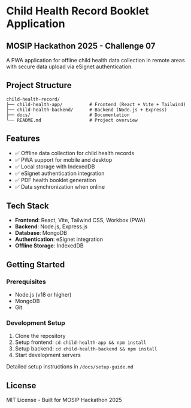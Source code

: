 # Child Health Record Booklet Application

## MOSIP Hackathon 2025 - Challenge 07

A PWA application for offline child health data collection in remote areas with secure data upload via eSignet authentication.

## Project Structure

```
child-health-record/
├── child-health-app/          # Frontend (React + Vite + Tailwind)
├── child-health-backend/      # Backend (Node.js + Express)
├── docs/                      # Documentation
└── README.md                  # Project overview
```

## Features

- ✅ Offline data collection for child health records
- ✅ PWA support for mobile and desktop
- ✅ Local storage with IndexedDB
- ✅ eSignet authentication integration
- ✅ PDF health booklet generation
- ✅ Data synchronization when online

## Tech Stack

- **Frontend**: React, Vite, Tailwind CSS, Workbox (PWA)
- **Backend**: Node.js, Express.js
- **Database**: MongoDB
- **Authentication**: eSignet integration
- **Offline Storage**: IndexedDB

## Getting Started

### Prerequisites

- Node.js (v18 or higher)
- MongoDB
- Git

### Development Setup

1. Clone the repository
2. Setup frontend: `cd child-health-app && npm install`
3. Setup backend: `cd child-health-backend && npm install`
4. Start development servers

Detailed setup instructions in `/docs/setup-guide.md`

## License

MIT License - Built for MOSIP Hackathon 2025
